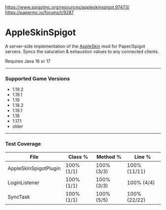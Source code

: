 https://www.spigotmc.org/resources/appleskinspigot.97473/  
https://papermc.io/forums/t/9287

# AppleSkinSpigot

A server-side implementation of the [AppleSkin](https://www.curseforge.com/minecraft/mc-mods/appleskin) mod for Paper/Spigot servers.  Syncs the saturation & exhaustion values to any connected clients.

Requires Java 16 or 17


---

### Supported Game Versions
- 1.19.2
- 1.19.1
- 1.19
- 1.18.2
- 1.18.1
- 1.18
- 1.17.1
- older

---

### Test Coverage

| File | Class % | Method % | Line % |
| --- | --- | --- | --- |
| AppleSkinSpigotPlugin | 100% (1/1) | 100% (3/3) | 100% (11/11) |
| LoginListener	| 100% (1/1) | 100% (3/3) | 100% (4/4) |
| SyncTask | 100% (1/1) | 100% (5/5)  | 100% (22/22) |
